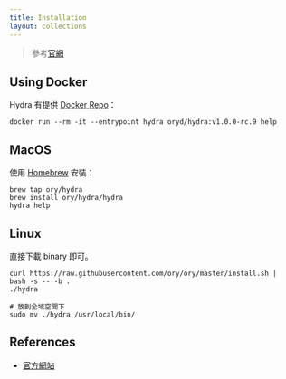 ```yaml
---
title: Installation
layout: collections
---
```


> 參考[官網](https://www.ory.sh/docs/hydra/configure-deploy)

## Using Docker

Hydra 有提供 [Docker Repo](https://cloud.docker.com/repository/docker/oryd/hydra)：

```
docker run --rm -it --entrypoint hydra oryd/hydra:v1.0.0-rc.9 help
```

## MacOS

使用 [Homebrew](https://brew.sh/) 安裝：

```
brew tap ory/hydra
brew install ory/hydra/hydra
hydra help
```

## Linux

直接下載 binary 即可。

```
curl https://raw.githubusercontent.com/ory/ory/master/install.sh | bash -s -- -b .
./hydra

# 放到全域空間下
sudo mv ./hydra /usr/local/bin/
```

## References

* [官方網站](https://www.ory.sh/docs/hydra/configure-deploy)
